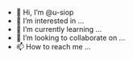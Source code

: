 - 👋 Hi, I’m @u-siop
- 👀 I’m interested in ...
- 🌱 I’m currently learning ...
- 💞️ I’m looking to collaborate on ...
- 📫 How to reach me ...

<!---
u-siop/u-siop is a ✨ special ✨ repository because its `README.md` (this file) appears on your GitHub profile.
You can click the Preview link to take a look at your changes.
--->
